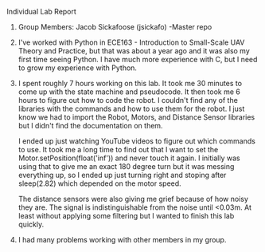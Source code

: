 Individual Lab Report

1. Group Members: Jacob Sickafoose (jsickafo) -Master repo

2.	I've worked with Python in ECE163 - Introduction to Small-Scale UAV Theory and Practice,
	but that was about a year ago and it was also my first time seeing Python. I have much more
	experience with C, but I need to grow my experience with Python.

3.	I spent roughly 7 hours working on this lab. It took me 30 minutes to come up with the 
	state machine and pseudocode. It then took me 6 hours to figure out how to code the robot.
	I couldn't find any of the libraries with the commands and how to use them for the robot.
	I just know we had to import the Robot, Motors, and Distance Sensor libraries but I didn't
	find the documentation on them.

	I ended up just watching YouTube videos to figure out which commands to use. It took me a long
	time to find out that I want to set the Motor.setPosition(float('inf')) and never touch it again.
	I initially was using that to give me an exact 180 degree turn but it was messing everything up,
	so I ended up just turning right and stoping after sleep(2.82) which depended on the motor speed.

	The distance sensors were also giving me grief because of how noisy they are. The signal is
	indistinguishable from the noise until <0.03m. At least without applying some filtering but I wanted
	to finish this lab quickly.

4. 	I had many problems working with other members in my group.